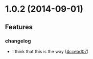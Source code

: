 # 1.0.2 (2014-09-01)

## Features
### changelog

* I think that this is the way ([4ccebd07](git@github.com:faiverson/AngularBP/commit/4ccebd07))






